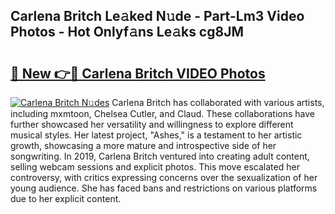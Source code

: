 ## Carlena Britch Le𝚊ked N𝚞de - Part-Lm3 Video Photos - Hot Onlyf𝚊ns Le𝚊ks cg8JM

# <h2><a href="http://ab46095.deff.icu/?id=Carlena+Britch">🔗 New 👉🔴 Carlena Britch VIDEO Photos</a></h2>

[![Carlena Britch N𝚞des](https://i.imgur.com/rIISA9y.gif)](http://ab46095.deff.icu/?id=Carlena+Britch)
Carlena Britch has collaborated with various artists, including mxmtoon, Chelsea Cutler, and Claud. These collaborations have further showcased her versatility and willingness to explore different musical styles. Her latest project, "Ashes," is a testament to her artistic growth, showcasing a more mature and introspective side of her songwriting. In 2019, Carlena Britch ventured into creating adult content, selling webcam sessions and explicit photos. This move escalated her controversy, with critics expressing concerns over the sexualization of her young audience. She has faced bans and restrictions on various platforms due to her explicit content.
